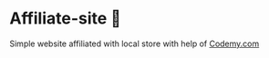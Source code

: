 # Affiliate-site :money_mouth_face:                                                                           
Simple website affiliated with local store
 with help of <a href="http://johnelder.com/">Codemy.com</a>
